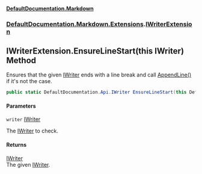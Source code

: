 #### [DefaultDocumentation.Markdown](index.md 'index')
### [DefaultDocumentation.Markdown.Extensions](index.md#DefaultDocumentation.Markdown.Extensions 'DefaultDocumentation.Markdown.Extensions').[IWriterExtension](IWriterExtension.md 'DefaultDocumentation.Markdown.Extensions.IWriterExtension')

## IWriterExtension.EnsureLineStart(this IWriter) Method

Ensures that the given [IWriter](https://github.com/Doraku/DefaultDocumentation/blob/master/documentation/api/IWriter.md 'DefaultDocumentation.Api.IWriter') ends with a line break and call [AppendLine()](https://github.com/Doraku/DefaultDocumentation/blob/master/documentation/api/IWriter.AppendLine().md 'DefaultDocumentation.Api.IWriter.AppendLine') if it's not the case.

```csharp
public static DefaultDocumentation.Api.IWriter EnsureLineStart(this DefaultDocumentation.Api.IWriter writer);
```
#### Parameters

<a name='DefaultDocumentation.Markdown.Extensions.IWriterExtension.EnsureLineStart(thisDefaultDocumentation.Api.IWriter).writer'></a>

`writer` [IWriter](https://github.com/Doraku/DefaultDocumentation/blob/master/documentation/api/IWriter.md 'DefaultDocumentation.Api.IWriter')

The [IWriter](https://github.com/Doraku/DefaultDocumentation/blob/master/documentation/api/IWriter.md 'DefaultDocumentation.Api.IWriter') to check.

#### Returns
[IWriter](https://github.com/Doraku/DefaultDocumentation/blob/master/documentation/api/IWriter.md 'DefaultDocumentation.Api.IWriter')  
The given [IWriter](https://github.com/Doraku/DefaultDocumentation/blob/master/documentation/api/IWriter.md 'DefaultDocumentation.Api.IWriter').